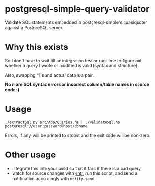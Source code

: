 # postgresql-simple-query-validator
Validate SQL statements embedded in postgresql-simple's quasiquoter against a PostgreSQL server.

# Why this exists

So I don't have to wait till an integration test or run-time to figure out
whether a query I wrote or modified is valid (syntax and structure).

Also, swapping '?'s and actual data is a pain.

**No more SQL syntax errors or incorrect column/table names in source code :)**

# Usage

`./extractSql.py src/App/Queries.hs | ./validateSql.hs postgresql://user:password@host/dbname`

Errors, if any, will be printed to stdout and the exit code will be non-zero.

# Other usage

- integrate this into your build so that it fails if there is a bad query
- watch for source changes with [entr](http://entrproject.org/), run this
  script, and send a notification accordingly with `notify-send`
